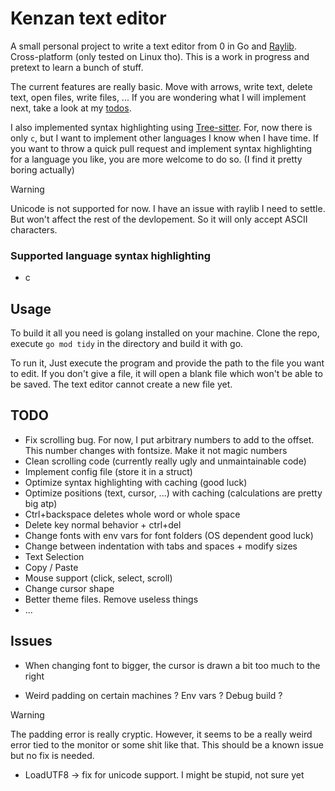 # Kenzan text editor

A small personal project to write a text editor from 0 in Go and [Raylib](https://www.raylib.com/). Cross-platform (only tested on Linux tho). This is a work in progress and pretext to learn a bunch of stuff. 

The current features are really basic. Move with arrows, write text, delete text, open files, write files, ... If you are wondering what I will implement next, take a look at my [todos](#TODO).

I also implemented syntax highlighting using [Tree-sitter](https://tree-sitter.github.io/tree-sitter/). For, now there is only `c`, but I want to implement other languages I know when I have time. If you want to throw a quick pull request and implement syntax highlighting for a language you like, you are more welcome to do so. (I find it pretty boring actually)

> [!WARNING]
> Unicode is not supported for now. I have an issue with raylib I need to settle. But won't affect the rest of the devlopement. So it will only accept ASCII characters. 

### Supported language syntax highlighting
- c

## Usage

To build it all you need is golang installed on your machine. Clone the repo, execute `go mod tidy` in the directory and build it with go. 

To run it, Just execute the program and provide the path to the file you want to edit. If you don't give a file, it will open a blank file which won't be able to be saved. The text editor cannot create a new file yet. 

## TODO

- Fix scrolling bug. For now, I put arbitrary numbers to add to the offset. This number changes with fontsize. Make it not magic numbers
- Clean scrolling code (currently really ugly and unmaintainable code)
- Implement config file (store it in a struct)
- Optimize syntax highlighting with caching (good luck)
- Optimize positions (text, cursor, ...) with caching (calculations are pretty big atp)
- Ctrl+backspace deletes whole word or whole space
- Delete key normal behavior + ctrl+del
- Change fonts with env vars for font folders (OS dependent good luck)
- Change between indentation with tabs and spaces + modify sizes
- Text Selection
- Copy / Paste
- Mouse support (click, select, scroll)
- Change cursor shape
- Better theme files. Remove useless things
- ...

## Issues

- When changing font to bigger, the cursor is drawn a bit too much to the right

- Weird padding on certain machines ? Env vars ? Debug build ?
> [!WARNING]
> The padding error is really cryptic. However, it seems to be a really weird error tied to the monitor or some shit like that. This should be a known issue but no fix is needed.

- LoadUTF8 -> fix for unicode support. I might be stupid, not sure yet

